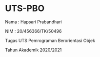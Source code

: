 # UTS-PBO

Nama  : Hapsari Prabandhari

NIM   : 20/456366/TK/50496

Tugas UTS Pemrograman Berorientasi Objek

Tahun Akademik 2020/2021
